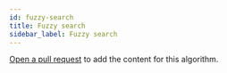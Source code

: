 ```yaml
---
id: fuzzy-search
title: Fuzzy search
sidebar_label: Fuzzy search
---
```


[Open a pull request](https://github.com/AllAlgorithms/algorithms/tree/master/docs/fuzzy-search.md) to add the content for this algorithm.
